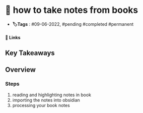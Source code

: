# 📑 how to take notes from books

- **🏷️Tags** : #09-06-2022,  #pending #completed #permanent

#### 🔗 Links


## Key Takeaways

## Overview


### Steps
1. reading and highlighting notes in book
2. importing the notes into obsidian
3. processing your book notes



